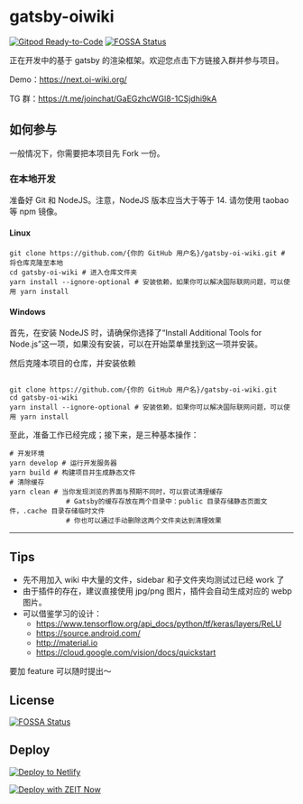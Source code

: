 # gatsby-oiwiki

[![Gitpod Ready-to-Code](https://img.shields.io/badge/Gitpod-Ready--to--Code-blue?logo=gitpod)](https://gitpod.io/#https://github.com/OI-wiki/gatsby-oi-wiki)
[![FOSSA Status](https://app.fossa.com/api/projects/git%2Bgithub.com%2FOI-wiki%2Fgatsby-oi-wiki.svg?type=shield)](https://app.fossa.com/projects/git%2Bgithub.com%2FOI-wiki%2Fgatsby-oi-wiki?ref=badge_shield)

正在开发中的基于 gatsby 的渲染框架。欢迎您点击下方链接入群并参与项目。

Demo：https://next.oi-wiki.org/

TG 群：https://t.me/joinchat/GaEGzhcWGl8-1CSjdhi9kA

## 如何参与

一般情况下，你需要把本项目先 Fork 一份。

### 在本地开发

准备好 Git 和 NodeJS。注意，NodeJS 版本应当大于等于 14. 请勿使用 taobao 等 npm 镜像。

#### Linux

```shell
git clone https://github.com/{你的 GitHub 用户名}/gatsby-oi-wiki.git # 将仓库克隆至本地
cd gatsby-oi-wiki # 进入仓库文件夹
yarn install --ignore-optional # 安装依赖，如果你可以解决国际联网问题，可以使用 yarn install

```

#### Windows

首先，在安装 NodeJS 时，请确保你选择了“Install Additional Tools for Node.js”这一项，如果没有安装，可以在开始菜单里找到这一项并安装。

然后克隆本项目的仓库，并安装依赖
```shell

git clone https://github.com/{你的 GitHub 用户名}/gatsby-oi-wiki.git
cd gatsby-oi-wiki
yarn install --ignore-optional # 安装依赖，如果你可以解决国际联网问题，可以使用 yarn install
```


至此，准备工作已经完成；接下来，是三种基本操作：

```shell
# 开发环境
yarn develop # 运行开发服务器
yarn build # 构建项目并生成静态文件
# 清除缓存
yarn clean # 当你发现浏览的界面与预期不同时，可以尝试清理缓存
              # Gatsby的缓存存放在两个目录中：public 目录存储静态页面文件，.cache 目录存储临时文件
              # 你也可以通过手动删除这两个文件夹达到清理效果
```

------

## Tips

- 先不用加入 wiki 中大量的文件，sidebar 和子文件夹均测试过已经 work 了
- 由于插件的存在，建议直接使用 jpg/png 图片，插件会自动生成对应的 webp 图片。
- 可以借鉴学习的设计：
  - https://www.tensorflow.org/api_docs/python/tf/keras/layers/ReLU
  - https://source.android.com/
  - http://material.io
  - https://cloud.google.com/vision/docs/quickstart

要加 feature 可以随时提出～


## License
[![FOSSA Status](https://app.fossa.io/api/projects/git%2Bgithub.com%2FOI-wiki%2Fgatsby-oi-wiki.svg?type=large)](https://app.fossa.io/projects/git%2Bgithub.com%2FOI-wiki%2Fgatsby-oi-wiki?ref=badge_large)

## Deploy

[![Deploy to Netlify](https://www.netlify.com/img/deploy/button.svg)](https://app.netlify.com/start/deploy?repository=https://github.com/OI-wiki/gatsby-oi-wiki)

[![Deploy with ZEIT Now](https://zeit.co/button)](https://zeit.co/import/project?template=https://github.com/OI-wiki/gatsby-oi-wiki)
